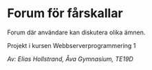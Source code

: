 # Forum för fårskallar
Forum där användare kan diskutera olika ämnen.

Projekt i kursen Webbserverprogrammering 1

*Av: Elias Hollstrand, Åva Gymnasium, TE19D* 
